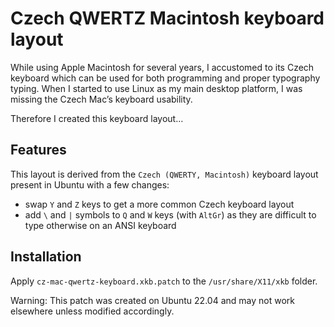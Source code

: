 # Czech QWERTZ Macintosh keyboard layout

While using Apple Macintosh for several years, I accustomed to its Czech keyboard
which can be used for both programming and proper typography typing.
When I started to use Linux as my main desktop platform,
I was missing the Czech Mac’s keyboard usability.

Therefore I created this keyboard layout…

## Features

This layout is derived from the `Czech (QWERTY, Macintosh)` keyboard layout
present in Ubuntu with a few changes:

- swap `Y` and `Z` keys to get a more common Czech keyboard layout
- add `\` and `|` symbols to `Q` and `W` keys (with `AltGr`)
  as they are difficult to type otherwise on an ANSI keyboard

## Installation

Apply `cz-mac-qwertz-keyboard.xkb.patch` to the `/usr/share/X11/xkb` folder.

Warning: This patch was created on Ubuntu 22.04 and may not work elsewhere
unless modified accordingly.

